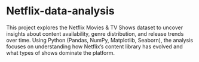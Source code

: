 # Netflix-data-analysis
This project explores the Netflix Movies &amp; TV Shows dataset to uncover insights about content availability, genre distribution, and release trends over time. Using Python (Pandas, NumPy, Matplotlib, Seaborn), the analysis focuses on understanding how Netflix’s content library has evolved and what types of shows dominate the platform.

